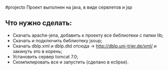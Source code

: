 #projecto
Проект выполнен на java, в виде сервлетов и jsp 
## Что нужно сделать: 
* Скачать apache-jena, добавить к проекту все библиотеки с папки lib;
* Скачать и подключить библиотеку jsoup;
* Скачать dblp.xml и dblp.dtd отсюда -> http://dblp.uni-trier.de/xml/  и закинуть это в корень;
* Установить сервер tomcat 7.0;
* Скомпилировать все и запустить (сделано в eclipse).
